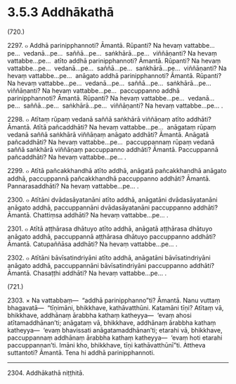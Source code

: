 

# 3.5.3 Addhākathā




(720.)

2297\. ๐ Addhā parinipphannoti? Āmantā. Rūpanti? Na hevaṃ vattabbe…pe…  vedanā…pe…  saññā…pe…  saṅkhārā…pe…  viññāṇanti? Na hevaṃ vattabbe…pe…  atīto addhā parinipphannoti? Āmantā. Rūpanti? Na hevaṃ vattabbe…pe…  vedanā…pe…  saññā…pe…  saṅkhārā…pe…  viññāṇanti? Na hevaṃ vattabbe…pe…  anāgato addhā parinipphannoti? Āmantā. Rūpanti? Na hevaṃ vattabbe…pe…  vedanā…pe…  saññā…pe…  saṅkhārā…pe…  viññāṇanti? Na hevaṃ vattabbe…pe…  paccuppanno addhā parinipphannoti? Āmantā. Rūpanti? Na hevaṃ vattabbe…pe…  vedanā…pe…  saññā…pe…  saṅkhārā…pe…  viññāṇanti? Na hevaṃ vattabbe…pe… .

2298\. ๐ Atītaṃ rūpaṃ vedanā saññā saṅkhārā viññāṇaṃ atīto addhāti? Āmantā. Atītā pañcaddhāti? Na hevaṃ vattabbe…pe…  anāgataṃ rūpaṃ vedanā saññā saṅkhārā viññāṇaṃ anāgato addhāti? Āmantā. Anāgatā pañcaddhāti? Na hevaṃ vattabbe…pe…  paccuppannaṃ rūpaṃ vedanā saññā saṅkhārā viññāṇaṃ paccuppanno addhāti? Āmantā. Paccuppannā pañcaddhāti? Na hevaṃ vattabbe…pe… .

2299\. ๐ Atītā pañcakkhandhā atīto addhā, anāgatā pañcakkhandhā anāgato addhā, paccuppannā pañcakkhandhā paccuppanno addhāti? Āmantā. Pannarasaddhāti? Na hevaṃ vattabbe…pe… .

2300\. ๐ Atītāni dvādasāyatanāni atīto addhā, anāgatāni dvādasāyatanāni anāgato addhā, paccuppannāni dvādasāyatanāni paccuppanno addhāti? Āmantā. Chattiṃsa addhāti? Na hevaṃ vattabbe…pe… .

2301\. ๐ Atītā aṭṭhārasa dhātuyo atīto addhā, anāgatā aṭṭhārasa dhātuyo anāgato addhā, paccuppannā aṭṭhārasa dhātuyo paccuppanno addhāti? Āmantā. Catupaññāsa addhāti? Na hevaṃ vattabbe…pe… .

2302\. ๐ Atītāni bāvīsatindriyāni atīto addhā, anāgatāni bāvīsatindriyāni anāgato addhā, paccuppannāni bāvīsatindriyāni paccuppanno addhāti? Āmantā. Chasaṭṭhi addhāti? Na hevaṃ vattabbe…pe… .

(721.)

2303\. × Na vattabbaṃ—  “addhā parinipphanno”ti? Āmantā. Nanu vuttaṃ bhagavatā—  “tīṇimāni, bhikkhave, kathāvatthūni. Katamāni tīṇi? Atītaṃ vā, bhikkhave, addhānaṃ ārabbha kathaṃ katheyya—  ‘evaṃ ahosi atītamaddhānan’ti; anāgataṃ vā, bhikkhave, addhānaṃ ārabbha kathaṃ katheyya—  ‘evaṃ bhavissati anāgatamaddhānan’ti; etarahi vā, bhikkhave, paccuppannaṃ addhānaṃ ārabbha kathaṃ katheyya—  ‘evaṃ hoti etarahi paccuppannan’ti. Imāni kho, bhikkhave, tīṇi kathāvatthūnī”ti. Attheva suttantoti? Āmantā. Tena hi addhā parinipphannoti.

---

2304\. Addhākathā niṭṭhitā.





